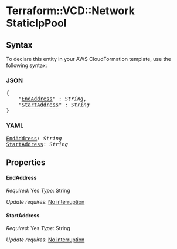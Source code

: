 # Terraform::VCD::Network StaticIpPool

## Syntax

To declare this entity in your AWS CloudFormation template, use the following syntax:

### JSON

<pre>
{
    "<a href="#endaddress" title="EndAddress">EndAddress</a>" : <i>String</i>,
    "<a href="#startaddress" title="StartAddress">StartAddress</a>" : <i>String</i>
}
</pre>

### YAML

<pre>
<a href="#endaddress" title="EndAddress">EndAddress</a>: <i>String</i>
<a href="#startaddress" title="StartAddress">StartAddress</a>: <i>String</i>
</pre>

## Properties

#### EndAddress

_Required_: Yes
_Type_: String

_Update requires_: [No interruption](https://docs.aws.amazon.com/AWSCloudFormation/latest/UserGuide/using-cfn-updating-stacks-update-behaviors.html#update-no-interrupt)

#### StartAddress

_Required_: Yes
_Type_: String

_Update requires_: [No interruption](https://docs.aws.amazon.com/AWSCloudFormation/latest/UserGuide/using-cfn-updating-stacks-update-behaviors.html#update-no-interrupt)

